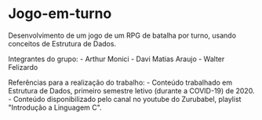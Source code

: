 # Jogo-em-turno
Desenvolvimento de um jogo de um RPG de batalha por turno, usando conceitos de Estrutura de Dados.

Integrantes do grupo: 
    - Arthur Monici
    - Davi Matias Araujo
    - Walter Felizardo

Referências para a realização do trabalho:
    - Conteúdo trabalhado em Estrutura de Dados, primeiro semestre letivo (durante a COVID-19) de 2020.
    - Conteúdo disponibilizado pelo canal no youtube do Zurubabel, playlist "Introdução a Linguagem C".